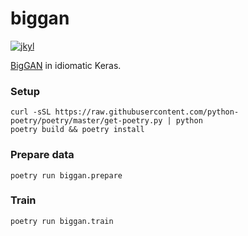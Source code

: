 # biggan
[![jkyl](https://circleci.com/gh/jkyl/biggan.svg?style=shield)](https://app.circleci.com/pipelines/github/jkyl/biggan)

[BigGAN](https://arxiv.org/abs/1809.11096) in idiomatic Keras.

### Setup
```
curl -sSL https://raw.githubusercontent.com/python-poetry/poetry/master/get-poetry.py | python
poetry build && poetry install
```
### Prepare data
```
poetry run biggan.prepare
```
### Train
```
poetry run biggan.train
```
